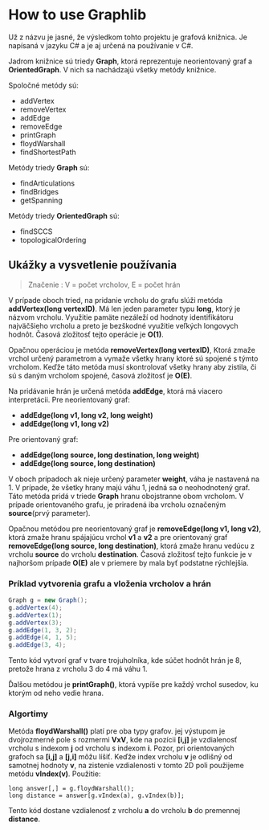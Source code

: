 # How to use Graphlib

Už z názvu je jasné, že výsledkom tohto projektu je grafová knižnica.
Je napísaná v jazyku C# a je aj určená na používanie v C#.

Jadrom knižnice sú triedy **Graph**, ktorá reprezentuje neorientovaný graf
a **OrientedGraph**. V nich sa nachádzajú všetky metódy knižnice.

Spoločné metódy sú:
- addVertex
- removeVertex
- addEdge
- removeEdge
- printGraph
- floydWarshall
- findShortestPath

Metódy triedy **Graph** sú:
- findArticulations
- findBridges
- getSpanning

Metódy triedy **OrientedGraph** sú:
- findSCCS
- topologicalOrdering

## Ukážky a vysvetlenie používania
> Značenie : V = počet vrcholov, E = počet hrán

V prípade oboch tried, na pridanie vrcholu do grafu slúži metóda **addVertex(long vertexID)**.
Má len jeden parameter typu **long**, ktorý je názvom vrcholu.
Využitie pamäte nezáleží od hodnoty identifikátoru najväčšieho vrcholu
a preto je bezškodné využitie veľkých longovych hodnôt.
Časová zložitosť tejto operácie je **O(1)**.

Opačnou operáciou je metóda **removeVertex(long vertexID)**,
Ktorá zmaže vrchol určený parametrom a vymaže všetky hrany ktoré sú spojené s týmto vrcholom.
Keďže táto metóda musí skontrolovať všetky hrany aby zistila, či sú s daným vrcholom spojené,
časová zložitosť je **O(E)**.

Na pridávanie hrán je určená metóda **addEdge**, ktorá má viacero interpretácii.
Pre neorientovaný graf:
- **addEdge(long v1, long v2, long weight)**
- **addEdge(long v1, long v2)**

Pre orientovaný graf:
- **addEdge(long source, long destination, long weight)**
- **addEdge(long source, long destination)**

V oboch prípadoch ak nieje určený parameter **weight**, váha je nastavená na 1.
V prípade, že všetky hrany majú váhu 1, jedná sa o neohodnotený graf.
Táto metóda pridá v triede **Graph** hranu obojstranne obom vrcholom. V prípade
orientovaného grafu, je priradená iba vrcholu označeným **source**(prvý parameter).

Opačnou metódou pre neorientovaný graf je **removeEdge(long v1, long v2)**, ktorá zmaže hranu
spájajúcu vrchol **v1** a **v2** a pre orientovaný graf **removeEdge(long source, long destination)**,
ktorá zmaže hranu vedúcu z vrcholu **source** do vrcholu **destination**.
Časová zložitosť tejto funkcie je v najhoršom prípade **O(E)** ale v priemere by mala byť podstatne rýchlejšia.

### Príklad vytvorenia grafu a vloženia vrcholov a hrán
```c#
Graph g = new Graph();
g.addVertex(4);
g.addVertex(1);
g.addVertex(3);
g.addEdge(1, 3, 2);
g.addEdge(4, 1, 5);
g.addEdge(3, 4);
```
Tento kód vytvorí graf v tvare trojuholníka, kde súčet hodnôt hrán je 8, pretože hrana z vrcholu 3 do 4 má váhu 1.

Ďalšou metódou je **printGraph()**, ktorá vypíše pre každý vrchol susedov, ku ktorým od neho vedie hrana.

### Algortimy

Metóda **floydWarshall()** platí pre oba typy grafov. jej výstupom je dvojrozmerné pole s rozmermi **VxV**, kde na pozícii **[i,j]**
je vzdialenosť vrcholu s indexom **j** od vrcholu s indexom **i**. Pozor, pri orientovaných grafoch sa **[i,j]** a **[j,i]** môžu líšiť.
Keďže index vrcholu **v** je odlišný od samotnej hodnoty **v**, na zistenie vzdialenosti v tomto 2D poli použijeme metódu **vIndex(v)**.
Použitie:
```
long answer[,] = g.floydWarshall();
long distance = answer[g.vIndex(a), g.vIndex(b)];
```
Tento kód dostane vzdialenosť z vrcholu **a** do vrcholu **b** do premennej **distance**.
